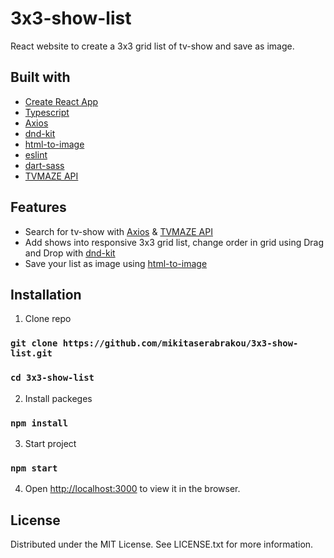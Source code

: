 # 3x3-show-list

React website to create a 3x3 grid list of tv-show and save as image.

## Built with

- [Create React App](https://github.com/facebook/create-react-app#readme)
- [Typescript](https://github.com/microsoft/TypeScript/#readme)
- [Axios](https://github.com/axios/axios#readme)
- [dnd-kit](https://github.com/clauderic/dnd-kit#readme)
- [html-to-image](https://github.com/bubkoo/html-to-image#readme)
- [eslint](https://github.com/eslint/eslint#readme)
- [dart-sass](https://github.com/sass/dart-sass#readme)
- [TVMAZE API](https://www.tvmaze.com/api)

## Features

- Search for tv-show with [Axios](https://github.com/axios/axios#readme) & [TVMAZE API](https://www.tvmaze.com/api)
- Add shows into responsive 3x3 grid list, change order in grid using Drag and Drop with [dnd-kit](https://github.com/clauderic/dnd-kit#readme)
- Save your list as image using [html-to-image](https://github.com/bubkoo/html-to-image#readme)

## Installation

1. Clone repo

### `git clone https://github.com/mikitaserabrakou/3x3-show-list.git`

### `cd 3x3-show-list`

2. Install packeges

### `npm install`

3. Start project

### `npm start`

4. Open [http://localhost:3000](http://localhost:3000) to view it in the browser.

## License

Distributed under the MIT License. See LICENSE.txt for more information.
